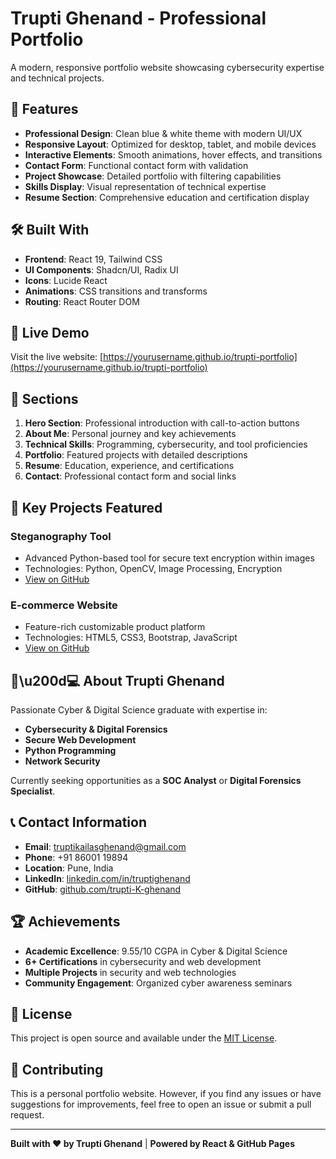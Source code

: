 # Trupti Ghenand - Professional Portfolio

A modern, responsive portfolio website showcasing cybersecurity expertise and technical projects.

## 🌟 Features

- **Professional Design**: Clean blue & white theme with modern UI/UX
- **Responsive Layout**: Optimized for desktop, tablet, and mobile devices
- **Interactive Elements**: Smooth animations, hover effects, and transitions
- **Contact Form**: Functional contact form with validation
- **Project Showcase**: Detailed portfolio with filtering capabilities
- **Skills Display**: Visual representation of technical expertise
- **Resume Section**: Comprehensive education and certification display

## 🛠️ Built With

- **Frontend**: React 19, Tailwind CSS
- **UI Components**: Shadcn/UI, Radix UI
- **Icons**: Lucide React
- **Animations**: CSS transitions and transforms
- **Routing**: React Router DOM

## 🚀 Live Demo

Visit the live website: [https://yourusername.github.io/trupti-portfolio](https://yourusername.github.io/trupti-portfolio)

## 📱 Sections

1. **Hero Section**: Professional introduction with call-to-action buttons
2. **About Me**: Personal journey and key achievements
3. **Technical Skills**: Programming, cybersecurity, and tool proficiencies
4. **Portfolio**: Featured projects with detailed descriptions
5. **Resume**: Education, experience, and certifications
6. **Contact**: Professional contact form and social links

## 🎯 Key Projects Featured

### Steganography Tool
- Advanced Python-based tool for secure text encryption within images
- Technologies: Python, OpenCV, Image Processing, Encryption
- [View on GitHub](https://github.com/trupti-K-ghenand/Steg_Project)

### E-commerce Website
- Feature-rich customizable product platform
- Technologies: HTML5, CSS3, Bootstrap, JavaScript
- [View on GitHub](https://github.com/trupti-K-ghenand/Blooz)

## 👩\u200d💻 About Trupti Ghenand

Passionate Cyber & Digital Science graduate with expertise in:
- **Cybersecurity & Digital Forensics**
- **Secure Web Development**
- **Python Programming**
- **Network Security**

Currently seeking opportunities as a **SOC Analyst** or **Digital Forensics Specialist**.

## 📞 Contact Information

- **Email**: truptikailasghenand@gmail.com
- **Phone**: +91 86001 19894
- **Location**: Pune, India
- **LinkedIn**: [linkedin.com/in/truptighenand](https://linkedin.com/in/truptighenand)
- **GitHub**: [github.com/trupti-K-ghenand](https://github.com/trupti-K-ghenand)

## 🏆 Achievements

- **Academic Excellence**: 9.55/10 CGPA in Cyber & Digital Science
- **6+ Certifications** in cybersecurity and web development
- **Multiple Projects** in security and web technologies
- **Community Engagement**: Organized cyber awareness seminars

## 📄 License

This project is open source and available under the [MIT License](LICENSE).

## 🤝 Contributing

This is a personal portfolio website. However, if you find any issues or have suggestions for improvements, feel free to open an issue or submit a pull request.

---

**Built with ❤️ by Trupti Ghenand** | **Powered by React & GitHub Pages**

